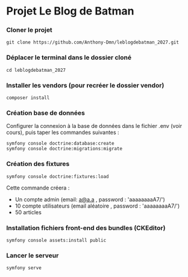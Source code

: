 # Projet Le Blog de Batman

### Cloner le projet

```
git clone https://github.com/Anthony-Dmn/leblogdebatman_2027.git
```

### Déplacer le terminal dans le dossier cloné
```
cd leblogdebatman_2027
```

### Installer les vendors (pour recréer le dossier vendor)
```
composer install
```

### Création base de données
Configurer la connexion à la base de données dans le fichier .env (voir cours), puis taper les commandes suivantes :
```
symfony console doctrine:database:create
symfony console doctrine:migrations:migrate
```

### Création des fixtures
```
symfony console doctrine:fixtures:load
```
Cette commande créera :
* Un compte admin (email: a@a.a , password : 'aaaaaaaaA7/')
* 10 compte utilisateurs (email aléatoire , password : 'aaaaaaaaA7/')
* 50 articles

### Installation fichiers front-end des bundles (CKEditor)
```
symfony console assets:install public
```

### Lancer le serveur
```
symfony serve
```
